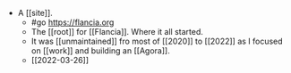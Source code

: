 - A [[site]].
	- #go https://flancia.org
	- The [[root]] for [[Flancia]]. Where it all started.
	- It was [[unmaintained]] fro most of [[2020]] to [[2022]] as I focused on [[work]] and building an [[Agora]].
	- [[2022-03-26]]
